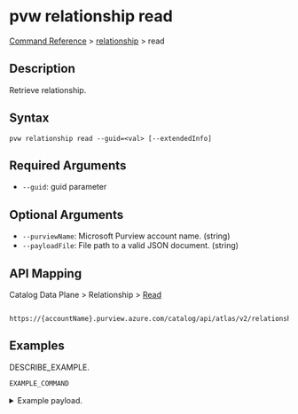 # pvw relationship read
[Command Reference](../../../README.md#command-reference) > [relationship](./main.md) > read

## Description
Retrieve relationship.

## Syntax
```
pvw relationship read --guid=<val> [--extendedInfo]
```

## Required Arguments
- `--guid`: guid parameter

## Optional Arguments
- `--purviewName`: Microsoft Purview account name. (string)
- `--payloadFile`: File path to a valid JSON document. (string)

## API Mapping
Catalog Data Plane > Relationship > [Read]()
```
 https://{accountName}.purview.azure.com/catalog/api/atlas/v2/relationship/read
```

## Examples
DESCRIBE_EXAMPLE.
```powershell
EXAMPLE_COMMAND
```
<details><summary>Example payload.</summary>
<p>

```json
PASTE_JSON_HERE
```
</p>
</details>